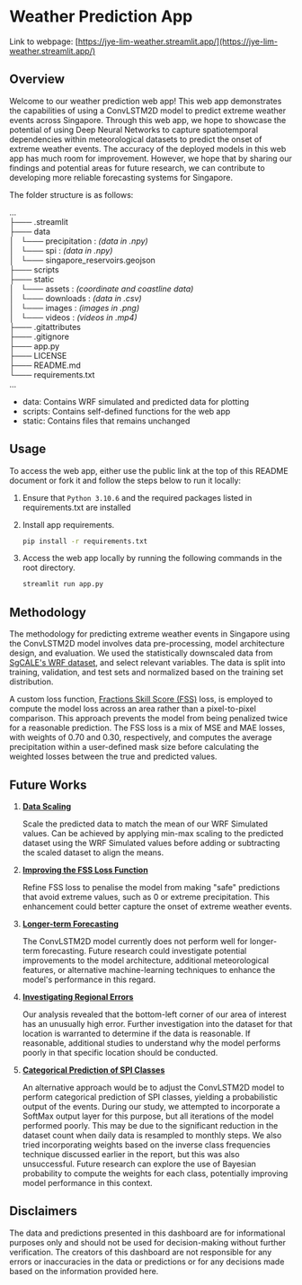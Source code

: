 # **Weather Prediction App**

Link to webpage:
[https://jye-lim-weather.streamlit.app/](https://jye-lim-weather.streamlit.app/)

## **Overview**

<p>
    Welcome to our weather prediction web app! This web app demonstrates the capabilities of using a ConvLSTM2D model to predict extreme weather events across Singapore. Through this web app, we hope to showcase the potential of using Deep Neural Networks to capture spatiotemporal dependencies within meteorological datasets to predict the onset of extreme weather events. The accuracy of the deployed models in this web app has much room for improvement. However, we hope that by sharing our findings and potential areas for future research, we can contribute to developing more reliable forecasting systems for Singapore.
</P>
<p>
    The folder structure is as follows:
</p>
<p>
    ...</br>
    ├─── .streamlit</br>
    ├─── data</br>
    │&nbsp;&nbsp;&nbsp;└─── precipitation : <i>(data in .npy)</i></br>
    │&nbsp;&nbsp;&nbsp;└─── spi : <i>(data in .npy)</i></br>
    │&nbsp;&nbsp;&nbsp;└─── singapore_reservoirs.geojson</br>
    ├─── scripts</br>
    ├─── static</br>
    │&nbsp;&nbsp;&nbsp;└─── assets : <i>(coordinate and coastline data)</i></br>
    │&nbsp;&nbsp;&nbsp;└─── downloads : <i>(data in .csv)</i></br>
    │&nbsp;&nbsp;&nbsp;└─── images : <i>(images in .png)</i></br>
    │&nbsp;&nbsp;&nbsp;└─── videos : <i>(videos in .mp4)</i></br>
    ├─── .gitattributes</br>
    ├─── .gitignore</br>
    ├─── app.py</br>
    ├─── LICENSE</br>
    ├─── README.md</br>
    └─── requirements.txt</br>
    ...
</p>
<ul>
    <li>data: Contains WRF simulated and predicted data for plotting</li>
    <li>scripts: Contains self-defined functions for the web app</li>
    <li>static: Contains files that remains unchanged</li>
</ul>

## **Usage**

To access the web app, either use the public link at the top of this README document or fork it and follow the steps below to run it locally:

1. Ensure that `Python 3.10.6` and the required packages listed in requirements.txt are installed

2. Install app requirements.

    ```bash
    pip install -r requirements.txt
    ```

3. Access the web app locally by running the following commands in the root directory.

    ```bash
    streamlit run app.py
    ```

## **Methodology**

<p>
    The methodology for predicting extreme weather events in Singapore using the ConvLSTM2D model involves data pre-processing, model architecture design, and evaluation. We used the statistically downscaled data from <a href="https://sgcale.github.io/research/climate-downscaling/">SgCALE's WRF dataset</a>, and select relevant variables. The data is split into training, validation, and test sets and normalized based on the training set distribution.
</p>
<p>
    A custom loss function, <a href = "https://doi.org/10.48550/arXiv.2106.09757">Fractions Skill Score (FSS)</a> loss, is employed to compute the model loss across an area rather than a pixel-to-pixel comparison. This approach prevents the model from being penalized twice for a reasonable prediction. The FSS loss is a mix of MSE and MAE losses, with weights of 0.70 and 0.30, respectively, and computes the average precipitation within a user-defined mask size before calculating the weighted losses between the true and predicted values.
</p>

## **Future Works**

<ol>
    <li>
        <u><b>Data Scaling</b></u>
        <p>
            Scale the predicted data to match the mean of our WRF Simulated values. Can be achieved by applying min-max scaling to the predicted dataset using the WRF Simulated values before adding or subtracting the scaled dataset to align the means.
        </p>
    </li>
    <li>
        <u><b>Improving the FSS Loss Function</b></u>
        <p>
            Refine FSS loss to penalise the model from making "safe" predictions that avoid extreme values, such as 0 or extreme precipitation. This enhancement could better capture the onset of extreme weather events.
        </p>
    </li>
    <li>
        <u><b>Longer-term Forecasting</b></u>
        <p>
            The ConvLSTM2D model currently does not perform well for longer-term forecasting. Future research could investigate potential improvements to the model architecture, additional meteorological features, or alternative machine-learning techniques to enhance the model's performance in this regard.
        </p>
    </li>
    <li>
        <u><b>Investigating Regional Errors</b></u>
        <p>
            Our analysis revealed that the bottom-left corner of our area of interest has an unusually high error. Further investigation into the dataset for that location is warranted to determine if the data is reasonable. If reasonable, additional studies to understand why the model performs poorly in that specific location should be conducted.
        </p>
    </li>
    <li>
        <u><b>Categorical Prediction of SPI Classes</b></u>
        <p>
            An alternative approach would be to adjust the ConvLSTM2D model to perform categorical prediction of SPI classes, yielding a probabilistic output of the events. During our study, we attempted to incorporate a SoftMax output layer for this purpose, but all iterations of the model performed poorly. This may be due to the significant reduction in the dataset count when daily data is resampled to monthly steps. We also tried incorporating weights based on the inverse class frequencies technique discussed earlier in the report, but this was also unsuccessful. Future research can explore the use of Bayesian probability to compute the weights for each class, potentially improving model performance in this context.
        </p>
    </li>
</ol>

## **Disclaimers**

<p>
    The data and predictions presented in this dashboard are for informational purposes only and should not be used for decision-making without further verification. The creators of this dashboard are not responsible for any errors or inaccuracies in the data or predictions or for any decisions made based on the information provided here.
</p>
